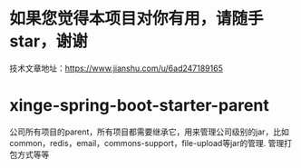 # 如果您觉得本项目对你有用，请随手star，谢谢
技术文章地址：https://www.jianshu.com/u/6ad247189165

# xinge-spring-boot-starter-parent
公司所有项目的parent，所有项目都需要继承它，用来管理公司级别的jar，比如common，redis，email，commons-support，file-upload等jar的管理.
管理打包方式等等
